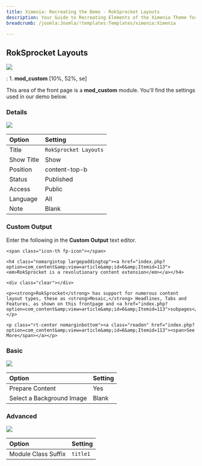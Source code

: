 ```yaml
---
title: Ximenia: Recreating the Demo - RokSprocket Layouts
description: Your Guide to Recreating Elements of the Ximenia Theme for Joomla
breadcrumb: /joomla:Joomla/!templates:Templates/ximenia:Ximenia

---
```


RokSprocket Layouts
-----
![][demo]

:   1. **mod_custom** [10%, 52%, se]

This area of the front page is a **mod_custom** module. You'll find the settings used in our demo below.

### Details
![][demo2]

| Option     | Setting                |  
| :--------- | :--------------------- |  
| Title      | `RokSprocket Layouts`  |  
| Show Title | Show                   |  
| Position   | content-top-b          |  
| Status     | Published              |  
| Access     | Public                 |  
| Language   | All                    |  
| Note       | Blank                  |  

### Custom Output
Enter the following in the **Custom Output** text editor.

~~~
<span class="icon-th fp-icon"></span>

<h4 class="nomargintop largepaddingtop"><a href="index.php?option=com_content&amp;view=article&amp;id=6&amp;Itemid=113"><em>RokSprocket is a revolutionary content extension</em></a></h4>

<div class="clear"></div>

<p><strong>RokSprocket</strong> has support for numerous content layout types, these as <strong>Mosaic,</strong> Headlines, Tabs and Features, as shown on this frontpage and <a href="index.php?option=com_content&amp;view=article&amp;id=6&amp;Itemid=113">subpages</a>.</p>

<p class="rt-center nomarginbottom"><a class="readon" href="index.php?option=com_content&amp;view=article&amp;id=6&amp;Itemid=113"><span>See More</span></a></p>
~~~

### Basic
![][demo3]

| Option                    | Setting |  
| :------------------------ | :------ |  
| Prepare Content           | Yes     |  
| Select a Background Image | Blank   |

### Advanced
![][demo4]

| Option              | Setting  |  
| :------------------ | :------- |  
| Module Class Suffix | `title1` |  

[demo]: assets/demo_4.jpeg
[demo2]: assets/layouts_1.jpeg
[demo3]: assets/layouts_2.jpeg
[demo4]: assets/layouts_3.jpeg